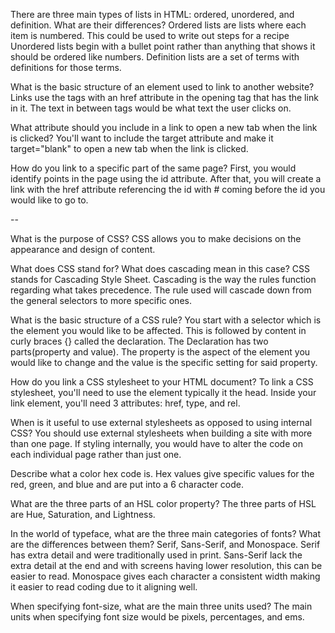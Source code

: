 There are three main types of lists in HTML: ordered, unordered, and definition. What are their differences?
Ordered lists are lists where each item is numbered.  This could be used to write out steps for a recipe
Unordered lists begin with a bullet point rather than anything that shows it should be ordered like numbers.
Definition lists are a set of terms with definitions for those terms.

What is the basic structure of an element used to link to another website?
Links use the <a></a> tags with an href attribute in the opening tag that has the link in it.  The text in between tags would be what text the user clicks on.  

What attribute should you include in a link to open a new tab when the link is clicked?
You'll want to include the target attribute and make it target="blank" to open a new tab when the link is clicked.

How do you link to a specific part of the same page?
First, you would identify points in the page using the id attribute.  After that, you will create a link with the href attribute referencing the id with # coming before the id you would like to go to.

--

What is the purpose of CSS?
CSS allows you to make decisions on the appearance and design of content.  

What does CSS stand for? What does cascading mean in this case?
CSS stands for Cascading Style Sheet.  Cascading is the way the rules function regarding what takes precedence.  The rule used will cascade down from the general selectors to more specific ones.  

What is the basic structure of a CSS rule?
You start with a selector which is the element you would like to be affected.  This is followed by content in curly braces {} called the declaration.  The Declaration has two parts(property and value).  The property is the aspect of the element you would like to change and the value is the specific setting for said property.

How do you link a CSS stylesheet to your HTML document?
To link a CSS stylesheet, you'll need to use the <link> element typically it the head.  Inside your link element, you'll need 3 attributes: href, type, and rel.

When is it useful to use external stylesheets as opposed to using internal CSS?
You should use external stylesheets when building a site with more than one page.  If styling internally, you would have to alter the code on each individual page rather than just one.

Describe what a color hex code is.
Hex values give specific values for the red, green, and blue and are put into a 6 character code.

What are the three parts of an HSL color property?
The three parts of HSL are Hue, Saturation, and Lightness.

In the world of typeface, what are the three main categories of fonts? What are the differences between them?
Serif, Sans-Serif, and Monospace.  Serif has extra detail and were traditionally used in print.  Sans-Serif lack the extra detail at the end and with screens having lower resolution, this can be easier to read.  Monospace gives each character a consistent width making it easier to read coding due to it aligning well.

When specifying font-size, what are the main three units used?
The main units when specifying font size would be pixels, percentages, and ems. 
